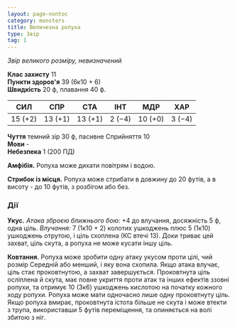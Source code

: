 ```yaml
---
layout: page-nontoc
category: monsters
title: Величезна ропуха
type: Звір
tag: 1
---
```


_Звір великого розміру, невизначений_

**Клас захисту** 11    
**Пункти здоров'я** 39 (6к10 + 6)    
**Швидкість** 20 ф, плавання 40 ф.

| СИЛ     | СПР     | СТА     | ІНТ    | МДР     | ХАР    |
| ------- | ------- | ------- | ------ | ------- | ------ |
| 15 (+2) | 13 (+1) | 13 (+1) | 2 (−4) | 10 (+0) | 3 (−4) |

**Чуття** темний зір 30 ф, пасивне Сприйняття 10    
**Мови** -    
**Небезпека** 1 (200 ПД)

**Амфібія.** Ропуха може дихати повітрям і водою.    

**Стрибок із місця.** Ропуха може стрибати в довжину до 20 футів, а в висоту - до 10 футів, з розбігом або без.

### Дії
**Укус.** _Атака зброєю ближнього бою:_ +4 до влучання, досяжність 5 ф, одна ціль. _Влучання:_ 7 (1к10 + 2) колотих ушкоджень плюс 5 (1к10) ушкоджень отрутою, і ціль схоплена (КС втечі 13). Доки триває цей захват, ціль скута, а ропуха не може кусати іншу ціль.    

**Ковтання.** Ропуха може зробити одну атаку укусом проти цілі, чий розмір Середній або менший, і яку вона схопила. Якщо атака влучає, ціль стає проковтнутою, а захват завершується. Проковтнута ціль осліплена й скута, має повне укриття проти атак та інших ефектів ззовні ропухи, та отримує 10 (3к6) ушкоджень кислотою на початку кожного ходу ропухи. Ропуха може мати одночасно лише одну проковтнуту ціль. Якщо ропуха вмирає, проковтнута істота більше не скута і може втекти з трупа, використавши 5 футів переміщення, та опиняється на волі збитою з ніг. 

